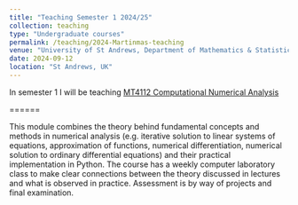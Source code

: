 ```yaml
---
title: "Teaching Semester 1 2024/25"
collection: teaching
type: "Undergraduate courses"
permalink: /teaching/2024-Martinmas-teaching
venue: "University of St Andrews, Department of Mathematics & Statistics"
date: 2024-09-12
location: "St Andrews, UK"
---
```



In semester 1 I will be teaching [MT4112 Computational Numerical Analysis](https://www.st-andrews.ac.uk/subjects/modules/catalogue/?code=MT4112&academic_year=2024%2F5)

======

This module combines the theory behind fundamental concepts and methods in numerical analysis (e.g. iterative solution to linear systems of equations, approximation of functions, numerical differentiation, numerical solution to ordinary differential equations) and their practical implementation in Python. The course has a weekly computer laboratory class to make clear connections between the theory discussed in lectures and what is observed in practice. Assessment is by way of projects and final examination.
